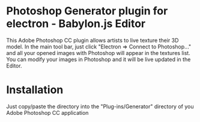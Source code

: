 Photoshop Generator plugin for electron - Babylon.js Editor
======

This Adobe Photoshop CC plugin allows artists to live texture their 3D model.
In the main tool bar, just click "Electron => Connect to Photoshop..." and all your opened images with Photoshop will appear in the textures list.
You can modify your images in Photoshop and it will be live updated in the Editor.

Installation
======

Just copy/paste the directory into the "Plug-ins/Generator" directory of you Adobe Photoshop CC application
